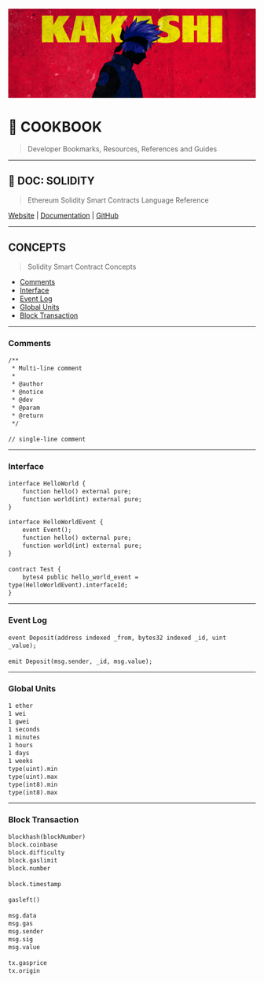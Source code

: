 ![0xKakashi](../banner.png)

# 📔 COOKBOOK

> Developer Bookmarks, Resources, References and Guides

---

## 📄 DOC: SOLIDITY

> Ethereum Solidity Smart Contracts Language Reference

[Website](https://ethereum.org) | [Documentation](https://ethereum.org/en/developers/docs) | [GitHub](https://github.com/ethereum)

---

## CONCEPTS

> Solidity Smart Contract Concepts

* [Comments](#comments)
* [Interface](#interface)
* [Event Log](#event-log)
* [Global Units](#global-units)
* [Block Transaction](#block-transaction)

---

### Comments

```sol
/**
 * Multi-line comment
 * 
 * @author
 * @notice
 * @dev
 * @param
 * @return 
 */

// single-line comment
```

---

### Interface

```sol
interface HelloWorld {
    function hello() external pure;
    function world(int) external pure;
}
```

```sol
interface HelloWorldEvent {
    event Event();
    function hello() external pure;
    function world(int) external pure;
}

contract Test {
    bytes4 public hello_world_event = type(HelloWorldEvent).interfaceId;
}
```

---

### Event Log

```sol
event Deposit(address indexed _from, bytes32 indexed _id, uint _value);

emit Deposit(msg.sender, _id, msg.value);
```

---

### Global Units

```sol
1 ether
1 wei
1 gwei
1 seconds
1 minutes
1 hours
1 days
1 weeks
type(uint).min
type(uint).max
type(int8).min
type(int8).max
```

---

### Block Transaction

```sol
blockhash(blockNumber)
block.coinbase
block.difficulty
block.gaslimit
block.number

block.timestamp

gasleft()

msg.data
msg.gas
msg.sender
msg.sig
msg.value

tx.gasprice
tx.origin
```
